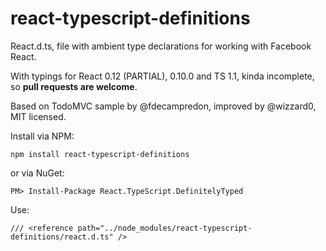 react-typescript-definitions
============================

React.d.ts, file with ambient type declarations for working with Facebook React.

With typings for React 0.12 (PARTIAL), 0.10.0 and TS 1.1, kinda incomplete, so **pull requests are welcome**.

Based on TodoMVC sample by @fdecampredon, improved by @wizzard0, MIT licensed.

Install via NPM:

    npm install react-typescript-definitions

or via NuGet:

    PM> Install-Package React.TypeScript.DefinitelyTyped 

Use:

    /// <reference path="../node_modules/react-typescript-definitions/react.d.ts" />

